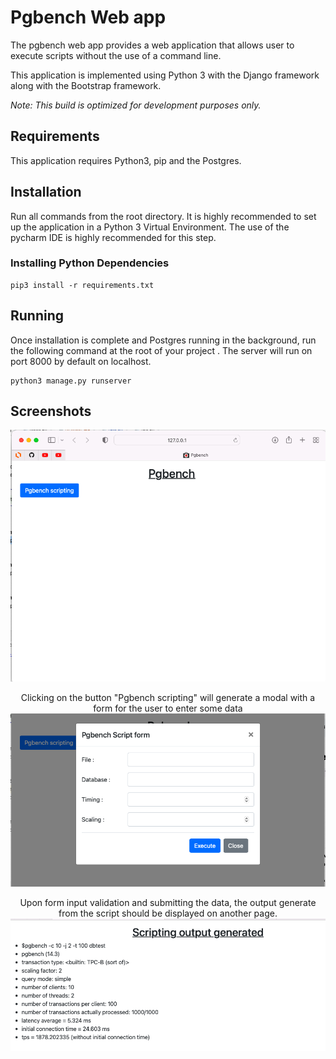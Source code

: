 # Pgbench Web app

The pgbench web app provides a web application that allows user to execute scripts without the use of a command line.

This application is implemented using Python 3 with the Django framework along with the Bootstrap framework.

*Note: This build is optimized for development purposes only.*

## Requirements

This application requires Python3, pip and the Postgres.

## Installation
Run all commands from the root directory. It is highly recommended to set up the application in a Python 3 Virtual Environment. The use of the pycharm IDE is highly recommended for this step.

### Installing Python Dependencies
```commandline
pip3 install -r requirements.txt
```


## Running

Once installation is complete and Postgres running in the background, run the following command at the root of your project .
The server will run on port 8000 by default on localhost.

```commandline
python3 manage.py runserver
```
## Screenshots
<p align="center">
<img width="650" alt="homepage of the application" src="project_screenshot/homepage.png">
</p>

<p align="center">
Clicking on the button "Pgbench scripting" will generate a modal with a form for the user to enter some data
<img width="650" alt="pgbench form" src="project_screenshot/form.png">
</p>

<p align="center">
    Upon form input validation and submitting the data, the output generate from the script should be displayed on another page.
    <img width="650" alt="scripting output" src="project_screenshot/output.png">
</p>










 
